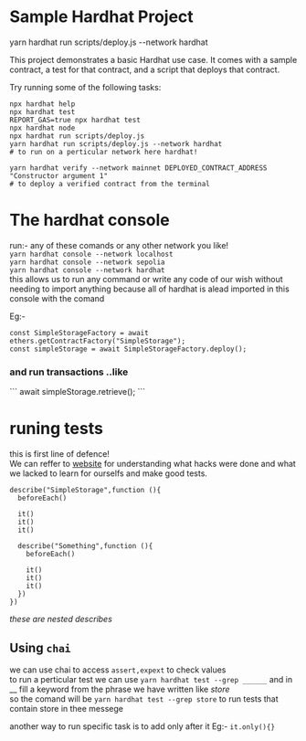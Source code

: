 # Sample Hardhat Project

yarn hardhat run scripts/deploy.js --network hardhat<br>

This project demonstrates a basic Hardhat use case. It comes with a sample contract, a test for that contract, and a script that deploys that contract.<br>

Try running some of the following tasks:<br>

```shell<br>
npx hardhat help
npx hardhat test
REPORT_GAS=true npx hardhat test
npx hardhat node
npx hardhat run scripts/deploy.js
yarn hardhat run scripts/deploy.js --network hardhat
# to run on a perticular network here hardhat!

yarn hardhat verify --network mainnet DEPLOYED_CONTRACT_ADDRESS "Constructor argument 1"
# to deploy a verified contract from the terminal

```
# The hardhat console


run:- any of these comands or any other network you like!<br>
`yarn hardhat console --network localhost`<br>
`yarn hardhat console --network sepolia`<br>
`yarn hardhat console --network hardhat`<br>
this allows us to run any command or write any code of our wish without needing to import anything because all of hardhat is alead imported in this console with the comand <br>

Eg:-<br>
```
const SimpleStorageFactory = await ethers.getContractFactory("SimpleStorage");
const simpleStorage = await SimpleStorageFactory.deploy();
```
<h3>and run transactions ..like</h3>
```
await simpleStorage.retrieve();
```<br>

# runing tests

this is first line of defence!<br>
We can reffer to [website](rekt.news) for understanding what hacks were done and what we lacked to learn for ourselfs and make good tests.<br>

```
describe("SimpleStorage",function (){
  beforeEach()

  it()
  it()
  it()

  describe("Something",function (){
    beforeEach()

    it()
    it()        
    it()
  })
})
```
_these are nested describes_
<br>
## Using `chai`<br>
we can use chai to access `assert,expext` to check values <br>
to run a perticular test we can use `yarn hardhat test --grep ______` and in __ fill a keyword from the phrase we have written like _store_ 
<br> so the comand will be `yarn hardhat test --grep store` to run tests that contain store in thee messege<br>

another way to run specific task is to add only after it Eg:- `it.only(){}`
